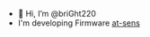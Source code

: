 - 👋 Hi, I’m @briGht220
- I'm developing Firmware [at-sens](https://www.atsens.com/atsens/index.html)

<!---
briGht220/briGht220 is a ✨ special ✨ repository because its `README.md` (this file) appears on your GitHub profile.
You can click the Preview link to take a look at your changes.
--->
